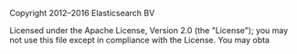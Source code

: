 Copyright 2012–2016 Elasticsearch BV

Licensed under the Apache License, Version 2.0 (the "License"); you may not use this file except in compliance with the License. You may obta